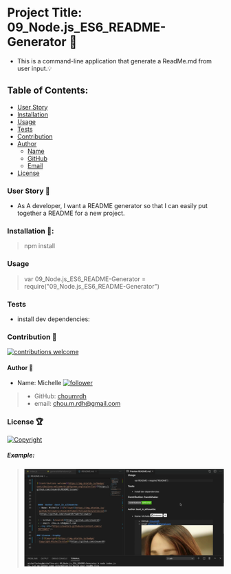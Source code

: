   # Project Title: 09_Node.js_ES6_README-Generator :raised_hands:
  - This is a command-line application that generate a ReadMe.md from user input.:bulb: 

  ## Table of Contents:
  - [User Story](#user-story-speech_balloon)
  - [Installation](#installation-floppy_disk)
  - [Usage](#usage)
  - [Tests](#tests)
  - [Contribution](#contribution-handshake)
  - [Author](#author-bust_in_silhouette)
    - [Name](#author-bust_in_silhouette)
    - [GitHub](#author-bust_in_silhouette)
    - [Email](author-bust_in_silhouette)
  - [License](#license-trophy)
  
  ### User Story :speech_balloon:
  - As A developer, I want a README generator so that I can easily put together a README for a new project.
  
  ###  Installation :floppy_disk::
  
  > npm install 

  ### Usage
   
  > var 09_Node.js_ES6_README-Generator = require("09_Node.js_ES6_README-Generator")

  ### Tests
  - install dev dependencies:
  

 ### Contribution :handshake: 
 [![contributions welcome](https://img.shields.io/badge/contributions-welcome-brightgreen.svg?style=flat)](https://github.com/choumrdh/09_Node.js_ES6_README-Generator/issues)
  
  
 
  
  #### 	Author :bust_in_silhouette:
   - Name: Michelle [![follower](https://img.shields.io/github/followers/choumrdh?label=follower&style=social)](https://github.com/choumrdh?tab=followers)
  
  > - GitHub: [choumrdh](https://github.com/choumrdh)
  > - email: chou.m.rdh@gmail.com
  >
  
 ### License :trophy:
   [![Copyright](https://img.shields.io/badge/Copyright-Michelle-blue)](https://github.com/choumrdh)

   ##### Example:
  > [![Watch the video](ReadMe.png)](https://drive.google.com/file/d/1670Hk0y9x0-19sE3Ie-DIFSrFx7mDiHJ/view)
 
